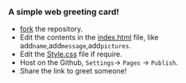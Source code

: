 ### A simple web greeting card!
- [fork](https://github.com/iamrajharshit/Birthday_Card/fork) the repository.
- Edit the contents in the [index.html]() file, like add`name`,add`message`,add`pictures`.
- Edit the [Style.css]() file if require.
- Host on the Github, `Settings`-> `Pages` -> `Publish`.
- Share the link to greet someone!
